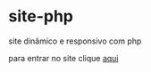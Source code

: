 # site-php
 site dinâmico e responsivo com php
 
 para entrar no site clique <a href="https://joao-vi10r.github.io/site-php/index.php">aqui</a>
